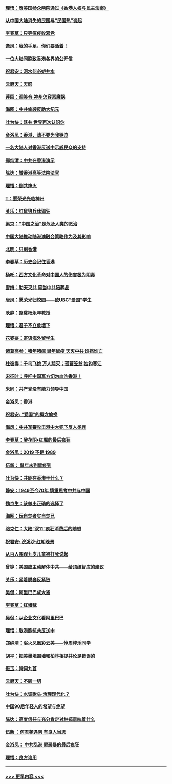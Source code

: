 #### [理悟：贺美国参众两院通过《香港人权与民主法案》](../pages/nsc993/n11678104.md?t=11251322) 
#### [从中国大陆消失的民国与“民国热”谈起](../pages/nsc993/n11678075.md?t=11251322) 
#### [李春草：只等瘟疫收邪党](../pages/nsc993/n11677308.md?t=11251322) 
#### [逸风：我的手足，你们要活着！](../pages/nsc993/n11676352.md?t=11251322) 
#### [一位大陆同胞致香港各界的公开信](../pages/nsc993/n11675761.md?t=11251322) 
#### [祝君安：河水何必妒井水](../pages/nsc993/n11675746.md?t=11251322) 
#### [云鹤天：天怒](../pages/nsc993/n11675718.md?t=11251322) 
#### [莲园：调笑令‧神州怎容恶魔祸](../pages/nsc993/n11675648.md?t=11251322) 
#### [海网：中共偷袭反助大纪元](../pages/nsc993/n11673515.md?t=11251322) 
#### [吐为快：妖共 世界再次认识你](../pages/nsc993/n11673506.md?t=11251322) 
#### [金浴凤：香港，请不要为我哭泣](../pages/nsc993/n11673248.md?t=11251322) 
#### [一名大陆人对香港反送中示威民众的支持](../pages/nsc993/n11672615.md?t=11251322) 
#### [郑纯清：中共在香港演示](../pages/nsc993/n11670539.md?t=11251322) 
#### [陈达：赞香港高等法院法官](../pages/nsc993/n11669542.md?t=11251322) 
#### [理悟：倒共烽火](../pages/nsc993/n11668844.md?t=11251322) 
#### [T：愿荣光光临神州](../pages/nsc993/n11668421.md?t=11251322) 
#### [关乐：红鼠狼兵休猖狂](../pages/nsc993/n11668378.md?t=11251322) 
#### [梁京：“中国之治”是危及人类的恶治](../pages/nsc993/n11668328.md?t=11251322) 
#### [中国大陆推动陆港澳融合策略作为及其影响](../pages/nsc993/n11668157.md?t=11251322) 
#### [北明：只剩香港](../pages/nsc993/n11668002.md?t=11251322) 
#### [李春草：历史会记住香港](../pages/nsc993/n11667927.md?t=11251322) 
#### [杨吒：西方文化革命对中国人的伤害极为阴毒](../pages/nsc993/n11664521.md?t=11251322) 
#### [雪绮：助天灭共 莫当中共陪葬品](../pages/nsc993/n11662650.md?t=11251322) 
#### [唐风：愿荣光归校园——致UBC“爱国”学生](../pages/nsc993/n11662194.md?t=11251322) 
#### [耿静：祭奠杨永年教授](../pages/nsc993/n11662514.md?t=11251322) 
#### [理悟：君子不立危墙下](../pages/nsc993/n11662172.md?t=11251322) 
#### [花婆娑：寄语海外留学生](../pages/nsc993/n11662121.md?t=11251322) 
#### [诸葛高参：猪年猪瘟 鼠年鼠疫 天灭中共 谁挡谁亡](../pages/nsc993/n11661980.md?t=11251322) 
#### [杜彼得：千鸟飞绝 万人踪灭；孤蓑笠翁 独钓寒江](../pages/nsc993/n11661170.md?t=11251322) 
#### [宋征时：呼吁中国军方切勿血洗香港！](../pages/nsc993/n11415318.md?t=11251322) 
#### [朱同：共产党没有能力领导中国](../pages/nsc993/n11660421.md?t=11251322) 
#### [金浴凤：香港](../pages/nsc993/n11660419.md?t=11251322) 
#### [祝君安: “爱国”的概念偷换](../pages/nsc993/n11659706.md?t=11251322) 
#### [海风：中共军警攻击港中大犯下反人类罪](../pages/nsc993/n11659632.md?t=11251322) 
#### [李春草：醉花阴•红魔的最后疯狂](../pages/nsc993/n11659287.md?t=11251322) 
#### [金浴凤：2019 不是 1989](../pages/nsc993/n11657663.md?t=11251322) 
#### [伍新： 鼠年未到鼠疫到](../pages/nsc993/n11655098.md?t=11251322) 
#### [吐为快：共匪在香港干什么？](../pages/nsc993/n11654891.md?t=11251322) 
#### [静安：1949至今70年 慎重思考中共与中国](../pages/nsc993/n11651244.md?t=11251322) 
#### [魏京生：该做出正确的选择了](../pages/nsc993/n11653084.md?t=11251322) 
#### [海网：玩自焚者实自焚已](../pages/nsc993/n11652423.md?t=11251322) 
#### [骆克仁：大陆“双11”疯狂消费后的随想](../pages/nsc993/n11652305.md?t=11251322) 
#### [祝君安: 浣溪沙·红朝晚景](../pages/nsc993/n11652258.md?t=11251322) 
#### [从百人围观九岁儿童被打死说起](../pages/nsc993/n11651030.md?t=11251322) 
#### [曾铮：美国应主动解体中共——给顶级智库的建议](../pages/nsc993/n11649888.md?t=11251322) 
#### [关乐：紧着脱套反紧链](../pages/nsc993/n11649069.md?t=11251322) 
#### [吴侃：阿里巴巴成大盗](../pages/nsc993/n11645523.md?t=11251322) 
#### [李春草：红墙赋](../pages/nsc993/n11646389.md?t=11251322) 
#### [吴侃：从企业文化看阿里巴巴](../pages/nsc993/n11645476.md?t=11251322) 
#### [理悟：敬港胞抗共反送中](../pages/nsc993/n11645466.md?t=11251322) 
#### [郑纯清：浴火凤凰彩云美——悼周梓乐同学](../pages/nsc993/n11645155.md?t=11251322) 
#### [胡平：把美墨境围墙和柏林相提并论是错误的](../pages/nsc993/n11645134.md?t=11251322) 
#### [振玉：诗词九首](../pages/nsc993/n11644081.md?t=11251322) 
#### [云鹤天：不顾一切](../pages/nsc993/n11643508.md?t=11251322) 
#### [吐为快：水调歌头·治理现代化？](../pages/nsc993/n11643485.md?t=11251322) 
#### [中国90后年轻人的希望与绝望](../pages/nsc993/n11642317.md?t=11251322) 
#### [陈达：高度信任与充分肯定对林郑意味着什么](../pages/nsc993/n11641441.md?t=11251322) 
#### [伍新 ：何君尧遇刺 有良人当思](../pages/nsc993/n11641503.md?t=11251322) 
#### [金浴凤： 中共乱港  假恶暴的最后疯狂](../pages/nsc993/n11641495.md?t=11251322) 
#### [理悟：良方谁用](../pages/nsc993/n11641463.md?t=11251322) 

----
#### [ >>> 更早内容 <<< ](../indexes/nsc993-earlier.md)
